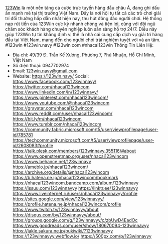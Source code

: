 [123Win](https://123win.navy/) là một nền tảng cá cược trực tuyến hàng đầu châu Á, đang ghi dấu ấn mạnh mẽ tại thị trường Việt Nam. Đây là nơi hội tụ tất cả các trò chơi giải trí đổi thưởng hấp dẫn nhất hiện nay, thu hút đông đảo người chơi. Hệ thống nạp rút tiền của 123Win cực kỳ nhanh chóng và tiện lợi, cùng với đội ngũ chăm sóc khách hàng chuyên nghiệp luôn sẵn sàng hỗ trợ 24/7. Điều này giúp 123Win tự tin khẳng định vị thế là nhà cái cung cấp dịch vụ giải trí hàng đầu tại Việt Nam, mang đến cho người chơi trải nghiệm tuyệt vời và an tâm.
#123win #123win.navy #123win com #nhacai123win
Thông Tin Liên Hệ:
- Địa chỉ: 49/39 Đ. Trần Kế Xương, Phường 7, Phú Nhuận, Hồ Chí Minh, Việt Nam
- Số điện thoại: 0947702974
- Email: 123win.navy@gmail.com
- Website: https://123win.navy/
Social:
https://www.facebook.com/123winnavy/
https://twitter.com/nhacai123wincom
https://www.linkedin.com/in/123winnavy/
https://www.pinterest.com/nhacai123wincom/
https://www.youtube.com/@nhacai123wincom
https://gravatar.com/nhacai123wincom
https://www.reddit.com/user/nhacai123wincom/
https://bit.ly/m/nhacai123wincom
https://www.tumblr.com/nhacai123wincom
https://community.fabric.microsoft.com/t5/user/viewprofilepage/user-id/785781
https://techcommunity.microsoft.com/t5/user/viewprofilepage/user-id/2608083#profile
https://talk.plesk.com/members/123winnavy.355116/#about
https://www.openstreetmap.org/user/nhacai123wincom
https://www.behance.net/123winnavy
https://ameblo.jp/nhacai123wincom/
https://archive.org/details/@nhacai123wincom
https://b.hatena.ne.jp/nhacai123wincom/bookmark
https://nhacai123wincom.bandcamp.com/album/123winnavy
https://issuu.com/123winnavyy
https://linktr.ee/123winnavyy
https://www.liveinternet.ru/users/nhacai123winnavyy/profile
https://sites.google.com/view/123winnavyy/
https://profile.hatena.ne.jp/nhacai123wincom/profile
https://www.twitch.tv/123winnavyy/about
https://disqus.com/by/123winnavyy/about/
https://groups.google.com/g/123winnavyy/c/zbUwD4EadOc
https://www.goodreads.com/user/show/180670094-123winnavyy
https://jakle.sakura.ne.jp/pukiwiki/?123winnavyy
https://123winnavyy.webflow.io/
https://500px.com/p/123winnavyy